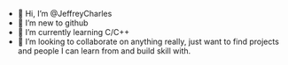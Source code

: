 - 👋 Hi, I’m @JeffreyCharles
- 👀 I’m new to github
- 🌱 I’m currently learning C/C++
- 💞️ I’m looking to collaborate on anything really, just want to find projects and people I can learn from and build skill with.

<!---
JeffreyCharles/JeffreyCharles is a ✨ special ✨ repository because its `README.md` (this file) appears on your GitHub profile.
You can click the Preview link to take a look at your changes.
--->
